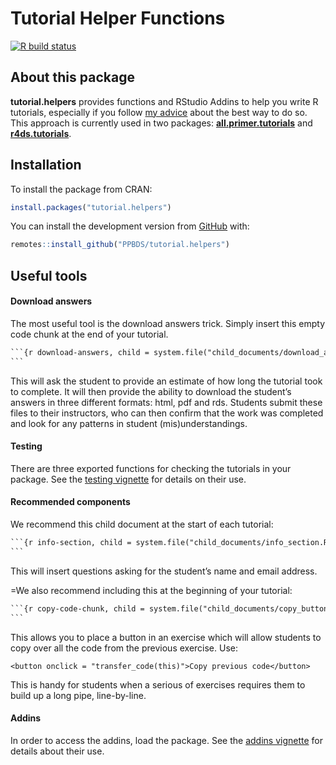 
<!-- README.md is generated from README.Rmd. Edit ONLY this file if you need to make a change in README.md. But, after you edit it, you NEED TO KNIT IT BY HAND in order to create the new README.md, which is the thing which is actually used. -->

# Tutorial Helper Functions

<!-- badges: start -->

[![R build
status](https://github.com/PPBDS/tutorial.helpers/workflows/R-CMD-check/badge.svg)](https://github.com/PPBDS/tutorial.helpers/actions)
<!-- badges: end -->

## About this package

**tutorial.helpers** provides functions and RStudio Addins to help you
write R tutorials, especially if you follow [my
advice](https://ppbds.github.io/tutorial.helpers/articles/instructions.html)
about the best way to do so. This approach is currently used in two
packages:
[**all.primer.tutorials**](https://ppbds.github.io/all.primer.tutorials/)
and [**r4ds.tutorials**](https://ppbds.github.io/r4ds.tutorials/).

## Installation

To install the package from CRAN:

``` r
install.packages("tutorial.helpers")
```

You can install the development version from
[GitHub](https://github.com/) with:

``` r
remotes::install_github("PPBDS/tutorial.helpers")
```

## Useful tools

#### Download answers

The most useful tool is the download answers trick. Simply insert this
empty code chunk at the end of your tutorial.

```` default
```{r download-answers, child = system.file("child_documents/download_answers.Rmd", package = "tutorial.helpers")}
```
````

This will ask the student to provide an estimate of how long the
tutorial took to complete. It will then provide the ability to download
the student’s answers in three different formats: html, pdf and rds.
Students submit these files to their instructors, who can then confirm
that the work was completed and look for any patterns in student
(mis)understandings.

#### Testing

There are three exported functions for checking the tutorials in your
package. See the [testing
vignette](https://ppbds.github.io/tutorial.helpers/articles/testing.html)
for details on their use.

#### Recommended components

We recommend this child document at the start of each tutorial:

```` default
```{r info-section, child = system.file("child_documents/info_section.Rmd", package = "tutorial.helpers")}
```
````

This will insert questions asking for the student’s name and email
address.

=We also recommend including this at the beginning of your tutorial:

```` default
```{r copy-code-chunk, child = system.file("child_documents/copy_button.Rmd", package = "tutorial.helpers")}
```
````

This allows you to place a button in an exercise which will allow
students to copy over all the code from the previous exercise. Use:

    <button onclick = "transfer_code(this)">Copy previous code</button>

This is handy for students when a serious of exercises requires them to
build up a long pipe, line-by-line.

#### Addins

In order to access the addins, load the package. See the [addins
vignette](https://ppbds.github.io/tutorial.helpers/articles/addins.html)
for details about their use.
